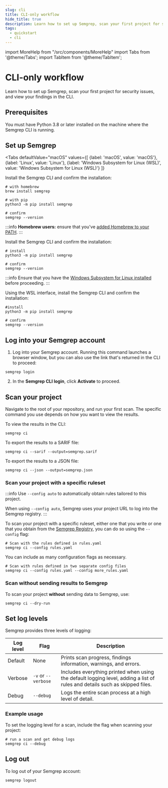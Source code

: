 ```yaml
---
slug: cli
title: CLI-only workflow 
hide_title: true
description: Learn how to set up Semgrep, scan your first project for security issues, and view your findings in the CLI.
tags:
  - quickstart
  - cli
---
```


import MoreHelp from "/src/components/MoreHelp"
import Tabs from '@theme/Tabs';
import TabItem from '@theme/TabItem';

# CLI-only workflow 

Learn how to set up Semgrep, scan your first project for security issues, and view your findings in the CLI.

## Prerequisites
You must have Python 3.8 or later installed on the machine where the Semgrep CLI is running.

## Set up Semgrep

<Tabs
    defaultValue="macOS"
    values={[
        {label: 'macOS', value: 'macOS'},
        {label: 'Linux', value: 'Linux'},
        {label: 'Windows Subsystem for Linux (WSL)', value: 'Windows Subsystem for Linux (WSL)'}
    ]}
>

<TabItem value='macOS'>

Install the Semgrep CLI and confirm the installation:

```console
# with homebrew
brew install semgrep

# with pip
python3 -m pip install semgrep

# confirm
semgrep --version
```

:::info
**Homebrew users:** ensure that you've [added Homebrew to your PATH](https://docs.brew.sh/FAQ#my-mac-apps-dont-find-homebrew-utilities).
:::

</TabItem>

<TabItem value='Linux'>

Install the Semgrep CLI and confirm the installation:

```console
# install
python3 -m pip install semgrep

# confirm
semgrep --version
```

</TabItem>

<TabItem value='Windows Subsystem for Linux (WSL)'>

:::info
Ensure that you have the [Windows Subsystem for Linux installed](https://learn.microsoft.com/en-us/windows/wsl/install) before proceeding.
:::

Using the WSL interface, install the Semgrep CLI and confirm the installation:

```console
#install
python3 -m pip install semgrep

# confirm
semgrep --version
```

</TabItem>

</Tabs>

## Log into your Semgrep account

1. Log into your Semgrep account. Running this command launches a browser window, but you can also use the link that's returned in the CLI to proceed:

  ```console
  semgrep login
  ```

2. In the **Semgrep CLI login**, click **Activate** to proceed.

## Scan your project

Navigate to the root of your repository, and run your first scan. The specific command you use depends on how you want to view the results.

To view the results in the CLI:

```console
semgrep ci
```

To export the results to a SARIF file:

```console
semgrep ci --sarif --output=semgrep.sarif
```

To export the results to a JSON file:

```console
semgrep ci --json --output=semgrep.json
```

### Scan your project with a specific ruleset

:::info
Use `--config auto` to automatically obtain rules tailored to this project.

When using `--config auto`, Semgrep uses your project URL to log into the Semgrep registry.
:::

To scan your project with a specific ruleset, either one that you write or one that you obtain from the [Semgrep Registry](https://semgrep.dev/explore), you can do so using the `--config` flag:

```console
# Scan with the rules defined in rules.yaml
semgrep ci --config rules.yaml
```

You can include as many configuration flags as necessary.

```console
# Scan with rules defined in two separate config files
semgrep ci --config rules.yaml --config more_rules.yaml
```

### Scan without sending results to Semgrep

To scan your project **without** sending data to Semgrep, use:

```console
semgrep ci --dry-run
```

## Set log levels

Semgrep provides three levels of logging:

| **Log level** | **Flag** | **Description** |
| - | - | - |
| Default | None | Prints scan progress, findings information, warnings, and errors. |
| Verbose | `-v` or `--verbose` | Includes everything printed when using the default logging level, adding a list of rules and details such as skipped files. |
| Debug | `--debug` | Logs the entire scan process at a high level of detail. |

### Example usage

To set the logging level for a scan, include the flag when scanning your project:

```console
# run a scan and get debug logs
semgrep ci --debug
```

## Log out

To log out of your Semgrep account:

```console
semgrep logout
```

<MoreHelp />
